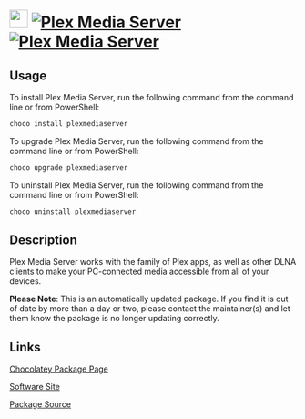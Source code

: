﻿# <img src="https://cdn.jsdelivr.net/gh/mkevenaar/chocolatey-packages@7d46b7d002ccb546a3ae9149022644efe69c43cf/icons/plexmediaserver.png" width="32" height="32"/> [![Plex Media Server](https://img.shields.io/chocolatey/v/plexmediaserver.svg?label=Plex+Media+Server)](https://community.chocolatey.org/packages/plexmediaserver) [![Plex Media Server](https://img.shields.io/chocolatey/dt/plexmediaserver.svg)](https://community.chocolatey.org/packages/plexmediaserver)

## Usage

To install Plex Media Server, run the following command from the command line or from PowerShell:

```powershell
choco install plexmediaserver
```

To upgrade Plex Media Server, run the following command from the command line or from PowerShell:

```powershell
choco upgrade plexmediaserver
```

To uninstall Plex Media Server, run the following command from the command line or from PowerShell:

```powershell
choco uninstall plexmediaserver
```

## Description

Plex Media Server works with the family of Plex apps, as well as other DLNA clients to make your PC-connected media accessible from all of your devices.

**Please Note**: This is an automatically updated package. If you find it is
out of date by more than a day or two, please contact the maintainer(s) and
let them know the package is no longer updating correctly.


## Links

[Chocolatey Package Page](https://community.chocolatey.org/packages/plexmediaserver)

[Software Site](http://plex.tv/)

[Package Source](https://github.com/mkevenaar/chocolatey-packages/tree/master/automatic/plexmediaserver)

